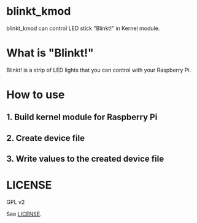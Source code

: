 # blinkt_kmod
blinkt_kmod can control LED stick "Blinkt!" in Kernel module.
# What is "Blinkt!"
Blinkt! is a strip of LED lights that you can control with your Raspberry Pi.
# How to use
## 1. Build kernel module for Raspberry Pi
## 2. Create device file
## 3. Write values to the created device file
# LICENSE
GPL v2

See [LICENSE](/LICENSE).
